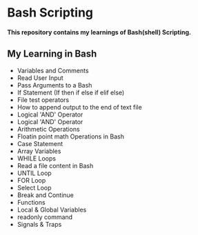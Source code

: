
# Bash Scripting

#### This repository contains my learnings of Bash(shell) Scripting. 



## My Learning in Bash 

- Variables and Comments
- Read User Input
- Pass Arguments to a Bash
- If Statement (If then if else if elif else)
- File test operators
- How to append output to the end of text file
- Logical 'AND' Operator
- Logical 'AND' Operator
- Arithmetic Operations
- Floatin point math Operations in Bash
- Case Statement
- Array Variables
- WHILE Loops
- Read a file content in Bash
- UNTIL Loop
- FOR Loop
- Select Loop
- Break and Continue
- Functions
- Local & Global Variables
- readonly command
- Signals & Traps



